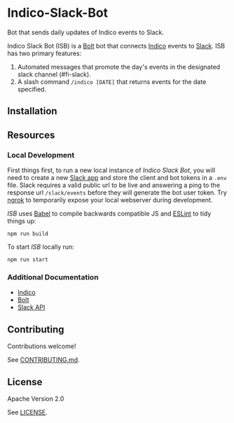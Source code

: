 # Indico-Slack-Bot

Bot that sends daily updates of Indico events to Slack.

<!-- TODO: Add Travis & status -->

Indico Slack Bot (ISB) is a [Bolt][bolt] bot that connects [Indico][indico] events to [Slack][slack]. ISB has two primary features:

1. Automated messages that promote the day's events in the designated slack channel (#fi-slack).
2. A slash command `/indico [DATE]` that returns events for the date specified.

[bolt]: https://github.com/SlackAPI/bolt-js
[indico]: https://getindico.io/
[slack]: https://slack.com/

## Installation

<!-- TODO: ADD ADD TO SLACK BUTTON HERE -->

## Resources

### Local Development

First things first, to run a new local instance of _Indico Slack Bot_, you will need to create a new [Slack app][slack-app] and store the client and bot tokens in a `.env` file. Slack requires a valid public url to be live and answering a ping to the response url `/slack/events` before they will generate the bot user token. Try [ngrok][ngrok] to temporarily expose your local webserver during development.

_ISB_ uses [Babel][babel] to compile backwards compatible JS and [ESLint][eslint] to tidy things up:

`npm run build`

To start _ISB_ locally run:

`npm run start`

### Additional Documentation

- [Indico][indico-docs]
- [Bolt][bolt-docs]
- [Slack API][slack-api]

[bolt-docs]: https://slack.dev/bolt-js/concepts
[indico-docs]: https://indico.io/docs/
[slack-api]: https://api.slack.com/
[slack-app]: https://api.slack.com/apps?new_app=1
[ngrok]: https://ngrok.com/
[eslint]: https://eslint.org/
[babel]: https://babeljs.io/docs/en/

## Contributing

Contributions welcome!

See [CONTRIBUTING.md](CONTRIBUTING.md).

## License

Apache Version 2.0

See [LICENSE](LICENSE).

